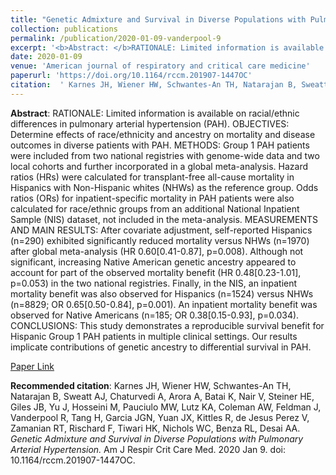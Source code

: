 ```yaml
--- 
title: "Genetic Admixture and Survival in Diverse Populations with Pulmonary Arterial Hypertension." 
collection: publications 
permalink: /publication/2020-01-09-vanderpool-9 
excerpt: '<b>Abstract: </b>RATIONALE: Limited information is available on racial/ethnic differences in pulmonary arterial hypertension (PAH). OBJECTIVES: Determine effects of race/ethnicity and ancestry on mortality and disease outcomes in diverse patients with PAH. METHODS: Group 1 PAH patients were included from two national registries with genome-wide [...]' 
date: 2020-01-09 
venue: 'American journal of respiratory and critical care medicine' 
paperurl: 'https://doi.org/10.1164/rccm.201907-1447OC' 
citation:  ' Karnes JH, Wiener HW, Schwantes-An TH, Natarajan B, Sweatt AJ, Chaturvedi A, Arora A, Batai K, Nair V, Steiner HE, Giles JB, Yu J, Hosseini M, Pauciulo MW, Lutz KA, Coleman AW, Feldman J, Vanderpool R, Tang H, Garcia JGN, Yuan JX, Kittles R, de Jesus Perez V, Zamanian RT, Rischard F, Tiwari HK, Nichols WC, Benza RL, Desai AA. <i>Genetic Admixture and Survival in Diverse Populations with Pulmonary Arterial Hypertension.</i> Am J Respir Crit Care Med. 2020 Jan 9. doi: 10.1164/rccm.201907-1447OC.' 
--- 
```

<b>Abstract</b>:  RATIONALE: Limited information is available on racial/ethnic differences in pulmonary arterial hypertension (PAH). OBJECTIVES: Determine effects of race/ethnicity and ancestry on mortality and disease outcomes in diverse patients with PAH. METHODS: Group 1 PAH patients were included from two national registries with genome-wide data and two local cohorts and further incorporated in a global meta-analysis. Hazard ratios (HRs) were calculated for transplant-free all-cause mortality in Hispanics with Non-Hispanic whites (NHWs) as the reference group. Odds ratios (ORs) for inpatient-specific mortality in PAH patients were also calculated for race/ethnic groups from an additional National Inpatient Sample (NIS) dataset, not included in the meta-analysis. MEASUREMENTS AND MAIN RESULTS: After covariate adjustment, self-reported Hispanics (n=290) exhibited significantly reduced mortality versus NHWs (n=1970) after global meta-analysis (HR 0.60[0.41-0.87], p=0.008). Although not significant, increasing Native American genetic ancestry appeared to account for part of the observed mortality benefit (HR 0.48[0.23-1.01], p=0.053) in the two national registries. Finally, in the NIS, an inpatient mortality benefit was also observed for Hispanics (n=1524) versus NHWs (n=8829; OR 0.65[0.50-0.84], p=0.001). An inpatient mortality benefit was observed for Native Americans (n=185; OR 0.38[0.15-0.93], p=0.034). CONCLUSIONS: This study demonstrates a reproducible survival benefit for Hispanic Group 1 PAH patients in multiple clinical settings. Our results implicate contributions of genetic ancestry to differential survival in PAH.  
 
[Paper Link](https://doi.org/10.1164/rccm.201907-1447OC) 
 
<b>Recommended citation</b>:  Karnes JH, Wiener HW, Schwantes-An TH, Natarajan B, Sweatt AJ, Chaturvedi A, Arora A, Batai K, Nair V, Steiner HE, Giles JB, Yu J, Hosseini M, Pauciulo MW, Lutz KA, Coleman AW, Feldman J, Vanderpool R, Tang H, Garcia JGN, Yuan JX, Kittles R, de Jesus Perez V, Zamanian RT, Rischard F, Tiwari HK, Nichols WC, Benza RL, Desai AA. <i>Genetic Admixture and Survival in Diverse Populations with Pulmonary Arterial Hypertension.</i> Am J Respir Crit Care Med. 2020 Jan 9. doi: 10.1164/rccm.201907-1447OC. 
